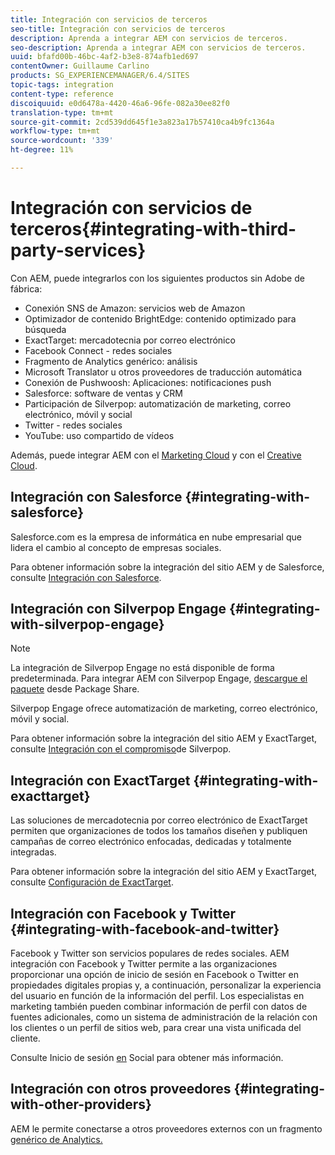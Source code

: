 ```yaml
---
title: Integración con servicios de terceros
seo-title: Integración con servicios de terceros
description: Aprenda a integrar AEM con servicios de terceros.
seo-description: Aprenda a integrar AEM con servicios de terceros.
uuid: bfafd00b-46bc-4af2-b3e8-874afb1ed697
contentOwner: Guillaume Carlino
products: SG_EXPERIENCEMANAGER/6.4/SITES
topic-tags: integration
content-type: reference
discoiquuid: e0d6478a-4420-46a6-96fe-082a30ee82f0
translation-type: tm+mt
source-git-commit: 2cd539dd645f1e3a823a17b57410ca4b9fc1364a
workflow-type: tm+mt
source-wordcount: '339'
ht-degree: 11%

---
```



# Integración con servicios de terceros{#integrating-with-third-party-services}

Con AEM, puede integrarlos con los siguientes productos sin Adobe de fábrica:

* Conexión SNS de Amazon: servicios web de Amazon
* Optimizador de contenido BrightEdge: contenido optimizado para búsqueda
* ExactTarget: mercadotecnia por correo electrónico
* Facebook Connect - redes sociales
* Fragmento de Analytics genérico: análisis
* Microsoft Translator u otros proveedores de traducción automática
* Conexión de Pushwoosh: Aplicaciones: notificaciones push
* Salesforce: software de ventas y CRM
* Participación de Silverpop: automatización de marketing, correo electrónico, móvil y social
* Twitter - redes sociales
* YouTube: uso compartido de vídeos

Además, puede integrar AEM con el [Marketing Cloud](/help/sites-administering/marketing-cloud.md) y con el [Creative Cloud](/help/assets/aem-cc-integration-best-practices.md).

## Integración con Salesforce {#integrating-with-salesforce}

Salesforce.com es la empresa de informática en nube empresarial que lidera el cambio al concepto de empresas sociales.

Para obtener información sobre la integración del sitio AEM y de Salesforce, consulte [Integración con Salesforce](/help/sites-administering/salesforce.md).

## Integración con Silverpop Engage {#integrating-with-silverpop-engage}

>[!NOTE]
>
>La integración de Silverpop Engage no está disponible de forma predeterminada. Para integrar AEM con Silverpop Engage, [descargue el paquete](https://www.adobeaemcloud.com/content/marketplace/marketplaceProxy.html?packagePath=/content/companies/public/adobe/packages/aem620/product/cq-mcm-integrations-silverpop-content) desde Package Share.

Silverpop Engage ofrece automatización de marketing, correo electrónico, móvil y social.

Para obtener información sobre la integración del sitio AEM y ExactTarget, consulte [Integración con el compromiso](/help/sites-administering/silverpop.md)de Silverpop.

## Integración con ExactTarget {#integrating-with-exacttarget}

Las soluciones de mercadotecnia por correo electrónico de ExactTarget permiten que organizaciones de todos los tamaños diseñen y publiquen campañas de correo electrónico enfocadas, dedicadas y totalmente integradas.

Para obtener información sobre la integración del sitio AEM y ExactTarget, consulte [Configuración de ExactTarget](/help/sites-administering/exacttarget.md).

## Integración con Facebook y Twitter {#integrating-with-facebook-and-twitter}

Facebook y Twitter son servicios populares de redes sociales. AEM integración con Facebook y Twitter permite a las organizaciones proporcionar una opción de inicio de sesión en Facebook o Twitter en propiedades digitales propias y, a continuación, personalizar la experiencia del usuario en función de la información del perfil. Los especialistas en marketing también pueden combinar información de perfil con datos de fuentes adicionales, como un sistema de administración de la relación con los clientes o un perfil de sitios web, para crear una vista unificada del cliente.

Consulte Inicio de sesión [en](/help/communities/social-login.md) Social para obtener más información.

## Integración con otros proveedores {#integrating-with-other-providers}

AEM le permite conectarse a otros proveedores externos con un fragmento [genérico de Analytics.](/help/sites-administering/external-providers.md)
